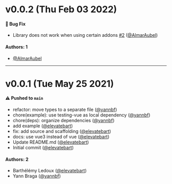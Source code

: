 # v0.0.2 (Thu Feb 03 2022)

#### 🐛 Bug Fix

- Library does not work when using certain addons [#2](https://github.com/storybookjs/testing-vue3/pull/2) ([@AlmarAubel](https://github.com/AlmarAubel))

#### Authors: 1

- [@AlmarAubel](https://github.com/AlmarAubel)

---

# v0.0.1 (Tue May 25 2021)

#### ⚠️ Pushed to `main`

- refactor: move types to a separate file ([@yannbf](https://github.com/yannbf))
- chore(example): use testing-vue as local dependency ([@yannbf](https://github.com/yannbf))
- chore(deps): organize dependencies ([@yannbf](https://github.com/yannbf))
- add example ([@elevatebart](https://github.com/elevatebart))
- fix: add source and scaffolding ([@elevatebart](https://github.com/elevatebart))
- docs: use vue3 instead of vue ([@elevatebart](https://github.com/elevatebart))
- Update README.md ([@elevatebart](https://github.com/elevatebart))
- Initial commit ([@elevatebart](https://github.com/elevatebart))

#### Authors: 2

- Barthélémy Ledoux ([@elevatebart](https://github.com/elevatebart))
- Yann Braga ([@yannbf](https://github.com/yannbf))
